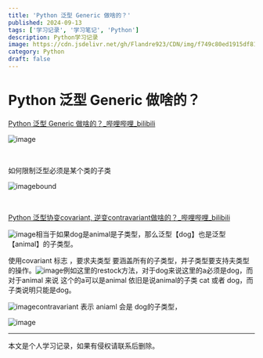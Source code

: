 ```yaml
---
title: 'Python 泛型 Generic 做啥的？'
published: 2024-09-13
tags: ['学习记录', '学习笔记', 'Python']
description: Python学习记录
image: https://cdn.jsdelivr.net/gh/Flandre923/CDN/img/f749c80ed1915df813c3f0ab92b1bf4d8a2ac25e9c41483c7a75e75a98dd0c70.png
category: Python
draft: false
---
```



# Python 泛型 Generic 做啥的？

[Python 泛型 Generic 做啥的？_哔哩哔哩_bilibili](https://www.bilibili.com/video/BV19s421T7DS/?spm_id_from=333.999.0.0&vd_source=f5ab73e8b88cb4cb94d904126cdfeb27)

​![image](https://cdn.jsdelivr.net/gh/Flandre923/CDN/img/67592e9f8d343447e7a8c1dde18e2ac8c20dfa0ff2ce431480bd461855a2a70a.png)​

‍

如何限制泛型必须是某个类的子类

​![image](https://cdn.jsdelivr.net/gh/Flandre923/CDN/img/cf95570b7a5675f0a89a478b3752eea96c6aa879e19c4fc07f52b2771114315b.png)bound

‍

[Python 泛型协变covariant, 逆变contravariant做啥的？_哔哩哔哩_bilibili](https://www.bilibili.com/video/BV1Tb421p7vd/?spm_id_from=333.788&vd_source=f5ab73e8b88cb4cb94d904126cdfeb27)

​![image](https://cdn.jsdelivr.net/gh/Flandre923/CDN/img/e680eb3e33a2eba412690741092b52039c7aad0f6299ee31afe18d43ead18bdf.png)相当于如果dog是animal是子类型，那么泛型【dog】也是泛型【animal】的子类型。

使用covariant 标志 ，要求夫类型 要涵盖所有的子类型，并子类型要支持夫类型的操作。![image](https://cdn.jsdelivr.net/gh/Flandre923/CDN/img/1f37f1aa915a52581fec956553e303b6ec0a6809c74f9ee0f63e6f011e88f5ed.png)例如这里的restock方法，对于dog来说这里的a必须是dog，而对于animal 来说 这个的a可以是animal 依旧是说animal的子类 cat 或者 dog，而子类说明只能是dog。

​![image](https://cdn.jsdelivr.net/gh/Flandre923/CDN/img/4fde2c09ffb69cf4b5462cddaa8b121bffabaafd31bdc368019ede9b3d16f108.png)contravariant 表示 aniaml 会是 dog的子类型， 

​![image](https://cdn.jsdelivr.net/gh/Flandre923/CDN/img/dda731982a37c67e3a8fef5df2a537e58e8936a78a4ddeb1b279fc18e435099c.png)​

---
本文是个人学习记录，如果有侵权请联系后删除。
